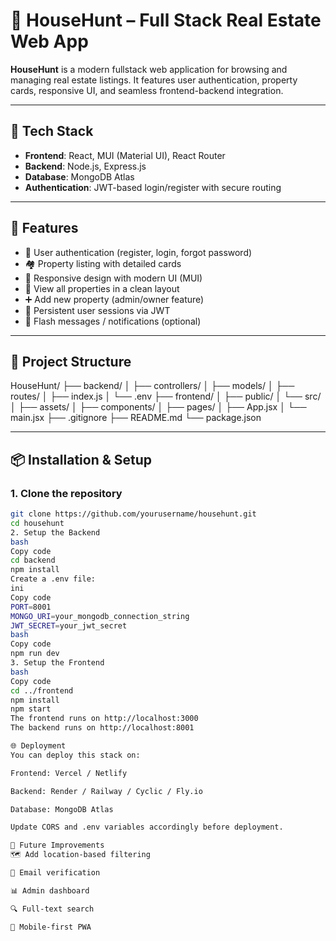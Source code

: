 # 🏡 HouseHunt – Full Stack Real Estate Web App

**HouseHunt** is a modern fullstack web application for browsing and managing real estate listings. It features user authentication, property cards, responsive UI, and seamless frontend-backend integration.

---

## 🚀 Tech Stack

- **Frontend**: React, MUI (Material UI), React Router
- **Backend**: Node.js, Express.js
- **Database**: MongoDB Atlas
- **Authentication**: JWT-based login/register with secure routing

---

## 🌟 Features

- 🔐 User authentication (register, login, forgot password)
- 🏘️ Property listing with detailed cards
- 📱 Responsive design with modern UI (MUI)
- 🔎 View all properties in a clean layout
- ➕ Add new property (admin/owner feature)
- 🔄 Persistent user sessions via JWT
- 💬 Flash messages / notifications (optional)

---

## 📁 Project Structure

HouseHunt/
├── backend/
│   ├── controllers/
│   ├── models/
│   ├── routes/
│   ├── index.js
│   └── .env
├── frontend/
│   ├── public/
│   └── src/
│       ├── assets/
│       ├── components/
│       ├── pages/
│       ├── App.jsx
│       └── main.jsx
├── .gitignore
├── README.md
└── package.json

---

## 📦 Installation & Setup

### 1. Clone the repository

```bash
git clone https://github.com/yourusername/househunt.git
cd househunt
2. Setup the Backend
bash
Copy code
cd backend
npm install
Create a .env file:
ini
Copy code
PORT=8001
MONGO_URI=your_mongodb_connection_string
JWT_SECRET=your_jwt_secret
bash
Copy code
npm run dev
3. Setup the Frontend
bash
Copy code
cd ../frontend
npm install
npm start
The frontend runs on http://localhost:3000
The backend runs on http://localhost:8001

🌐 Deployment
You can deploy this stack on:

Frontend: Vercel / Netlify

Backend: Render / Railway / Cyclic / Fly.io

Database: MongoDB Atlas

Update CORS and .env variables accordingly before deployment.

🧠 Future Improvements
🗺️ Add location-based filtering

📧 Email verification

📊 Admin dashboard

🔍 Full-text search

📱 Mobile-first PWA

